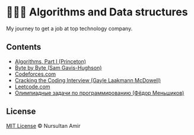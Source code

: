 # 👨🏻‍💻 Algorithms and Data structures

My journey to get a job at top technology company. 

## Contents

- [Algorithms, Part I (Princeton)](https://www.coursera.org/learn/algorithms-part1/)
- [Byte by Byte (Sam Gavis-Hughson)](https://www.byte-by-byte.com/)
- [Codeforces.com](http://codeforces.com/)
- [Cracking the Coding Interview (Gayle Laakmann McDowell)](http://www.crackingthecodinginterview.com/)
- [Leetcode.com](https://leetcode.com/)
- [Олимпиадные задачи по программированию (Фёдор Меньшиков)](https://acmp.ru/asp/do/index.asp?main=course&id_course=5)

## License

[MIT License](./LICENSE) © Nursultan Amir
